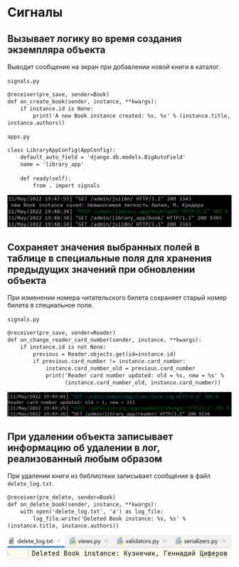 # Сигналы

## Вызывает логику во время создания экземпляра объекта
Выводит сообщение на экран при добавлении новой книги в каталог.

`signals.py`
```
@receiver(pre_save, sender=Book)
def on_create_book(sender, instance, **kwargs):
    if instance.id is None:
        print('A new Book instance created: %s, %s' % (instance.title, instance.authors))
```

`apps.py`
```
class LibraryAppConfig(AppConfig):
    default_auto_field = 'django.db.models.BigAutoField'
    name = 'library_app'

    def ready(self):
        from . import signals
```

![New book created](img/new_book_created.png "New book created")

## Сохраняет значения выбранных полей в таблице в специальные поля для хранения предыдущих значений при обновлении объекта
При изменении номера читательского билета сохраняет старый номер билета в специальное поле.

`signals.py`
```
@receiver(pre_save, sender=Reader)
def on_change_reader_card_number(sender, instance, **kwargs):
    if instance.id is not None:
        previous = Reader.objects.get(id=instance.id)
        if previous.card_number != instance.card_number:
            instance.card_number_old = previous.card_number
            print('Reader card number updated: old = %s, new = %s' %
                  (instance.card_number_old, instance.card_number))
```

![Card number updated](img/card_number_updated.png "Card number updated")

## При удалении объекта записывает информацию об удалении в лог, реализованный любым образом
При удалении книги из библиотеки записывает сообщение в файл `delete_log.txt`.

```
@receiver(pre_delete, sender=Book)
def on_delete_book(sender, instance, **kwargs):
    with open('delete_log.txt', 'a') as log_file:
        log_file.write('Deleted Book instance: %s, %s' % (instance.title, instance.authors))
```

![Book deleted](img/book_deleted.png "Book deleted")
